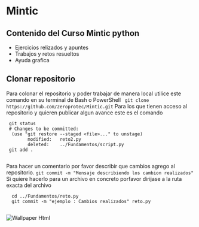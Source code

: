 # Mintic
## Contenido del Curso Mintic python
- Ejercicios relizados y apuntes
- Trabajos y retos resueltos
- Ayuda grafica
## Clonar repositorio
Para colonar el repositorio y poder trabajar de manera local utilice este comando en su terminal de Bash o PowerShell
` git clone https://github.com/zeroprotec/Mintic.git`
Para los que tienen acceso al repositorio y quieren publicar algun avance este es el comando
```
 git status
 # Changes to be committed:
  (use "git restore --staged <file>..." to unstage)
        modified:   reto2.py
        deleted:    ../Fundamentos/script.py
 git add . 
 
 ```
 Para hacer un comentario por favor describir que cambios agrego al repositorio.
 ` git commit -m "Mensaje describiendo los cambion realizados" `
 Si quiere hacerlo para un archivo en concreto porfavor dirijase a la ruta exacta del archivo
 ``` 
   cd ../Fundamentos/reto.py
   git commit -m "ejemplo : Cambios realizados" reto.py 
   
```
![Wallpaper Html](https://i.pinimg.com/564x/41/82/a9/4182a9dd330c6442c4a1fbc78274d838.jpg)

